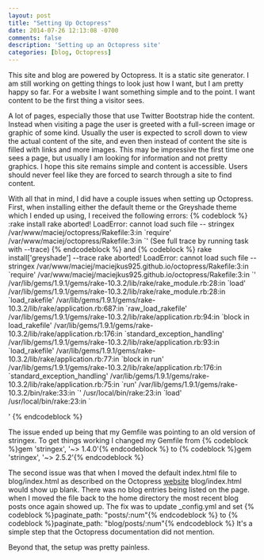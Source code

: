 ```yaml
---
layout: post
title: "Setting Up Octopress"
date: 2014-07-26 12:13:08 -0700
comments: false
description: 'Setting up an Octopress site'
categories: [blog, Octopress]
---
```

<p>This site and blog are powered by Octopress. It is a static site generator. I am still working on getting things to look just how I want, but I am pretty happy so far. For a website I want something simple and to the point. I want content to be the first thing a visitor sees. </p>
<p>A lot of pages, especially those that use Twitter Bootstrap hide the content. Instead when visiting a page the user is greeted with a full-screen image or graphic of some kind. Usually the user is expected to scroll down to view the actual content of the site, and even then instead of content the site is filled with links and more images. This may be impressive the first time one sees a page, but usually I am looking for information and not pretty graphics. I hope this site remains simple and content is accessible. Users should never feel like they are forced to search  through a site to find content. </p>
<!-- more -->
<p>With all that in mind, I did have a couple issues when setting up Octopress. First, when installing either the default theme or the Greyshade theme which I ended up using, I received the following errors:
{% codeblock %}
:rake install
rake aborted!
LoadError: cannot load such file -- stringex
/var/www/maciej/octopress/Rakefile:3:in `require'
/var/www/maciej/octopress/Rakefile:3:in `<top (required)>'
(See full trace by running task with --trace)
{% endcodeblock %}
and
{% codeblock %}
rake install['greyshade'] --trace
rake aborted!
LoadError: cannot load such file -- stringex
/var/www/maciej/maciejkus925.github.io/octopress/Rakefile:3:in `require'
/var/www/maciej/maciejkus925.github.io/octopress/Rakefile:3:in `<top (required)>'
/var/lib/gems/1.9.1/gems/rake-10.3.2/lib/rake/rake_module.rb:28:in `load'
/var/lib/gems/1.9.1/gems/rake-10.3.2/lib/rake/rake_module.rb:28:in `load_rakefile'
/var/lib/gems/1.9.1/gems/rake-10.3.2/lib/rake/application.rb:687:in `raw_load_rakefile'
/var/lib/gems/1.9.1/gems/rake-10.3.2/lib/rake/application.rb:94:in `block in load_rakefile'
/var/lib/gems/1.9.1/gems/rake-10.3.2/lib/rake/application.rb:176:in `standard_exception_handling'
/var/lib/gems/1.9.1/gems/rake-10.3.2/lib/rake/application.rb:93:in `load_rakefile'
/var/lib/gems/1.9.1/gems/rake-10.3.2/lib/rake/application.rb:77:in `block in run'
/var/lib/gems/1.9.1/gems/rake-10.3.2/lib/rake/application.rb:176:in `standard_exception_handling'
/var/lib/gems/1.9.1/gems/rake-10.3.2/lib/rake/application.rb:75:in `run'
/var/lib/gems/1.9.1/gems/rake-10.3.2/bin/rake:33:in `<top (required)>'
/usr/local/bin/rake:23:in `load'
/usr/local/bin/rake:23:in `<main>'
{% endcodeblock %}

The issue ended up being that my Gemfile was pointing to an old version of stringex. To get things working I changed my Gemfile from
{% codeblock %}gem 'stringex', '~> 1.4.0'{% endcodeblock %}
to
{% codeblock %}gem 'stringex', '~> 2.5.2'{% endcodeblock %}
</p>
<p>The second issue was that when I moved the default index.html file to blog/index.html as described on the Octopress <a href='http://octopress.org/docs/theme/template/'>website</a> blog/index.html would show up blank. There was no blog entries being listed on the page. when I moved the file back to the home directory the most recent blog posts once again showed up. The fix was to update _config.yml and set 
{% codeblock %}paginate_path: "posts/:num"{% endcodeblock %}
to 
{% codeblock %}paginate_path: "blog/posts/:num"{% endcodeblock %}
It's a simple step that the Octopress documentation did not mention.</p>
<p>Beyond that, the setup was pretty painless.</p>

